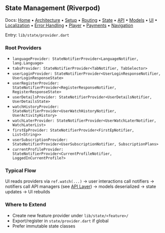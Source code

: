 ## State Management (Riverpod)

Docs: [Home](README.md) • [Architecture](architecture.md) • [Setup](setup.md) • [Routing](routing.md) • [State](state-management.md) • [API](api.md) • [Models](models.md) • [UI](ui.md) • [Localization](localization.md) • [Error Handling](error-handling.md) • [Player](player.md) • [Payments](payments.md) • [Navigation](navigation.md)

Entry: `lib/state/provider.dart`

### Root Providers
- `languageProvider: StateNotifierProvider<LanguageNotifier, lang.Language>`
- `tabsProvider: StateNotifierProvider<TabNotifier, TabSelector>`
- `userLoginProvider: StateNotifierProvider<UserLoginResponseNotifier, UserLoginResponseState>`
- `userRegisterProvider: StateNotifierProvider<RegisterResponseNotifier, RegisterResponseState>`
- `userDetailsProvider: StateNotifierProvider<UserDetailsNotifier, UserDetailsState>`
- `watchHistoryProvider: StateNotifierProvider<UserWatchHistoryNotifier, UserActivityHistory>`
- `watchLaterProvider: StateNotifierProvider<UserWatchLaterNotifier, WatchLaterList>`
- `firstEpProvider: StateNotifierProvider<FirstEpNotifier, List<String>>`
- `userSubscriptionProvider: StateNotifierProvider<UserSubscriptionNotifier, SubscriptionPlans>`
- `currentProfileProvider: StateNotifierProvider<CurrentProfileNotifier, LoggedInCurrentProfile?>`

### Typical Flow
UI reads providers via `ref.watch(...)` → user interactions call notifiers → notifiers call API managers (see [API Layer](api.md)) → models deserialized → state updates → UI rebuilds

### Where to Extend
- Create new feature provider under `lib/state/<feature>/`
- Export/register in `state/provider.dart` if global
- Prefer immutable state classes
